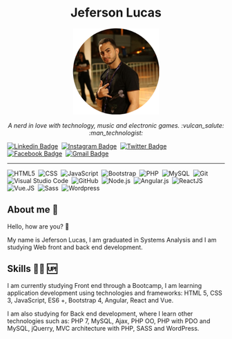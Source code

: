 <p align="center">	
	<h1 align="center">Jeferson Lucas</h1>
</p>
<p align="center">
	<img src="perfil.png" width="200">
</p>
<p>
    <p align="center"><em>A nerd in love with technology, music and electronic games. :vulcan_salute: :man_technologist:</em></p>
</p>

[![Linkedin Badge](https://img.shields.io/badge/-JefersonLucas-blue?style=flat-square&logo=Linkedin&logoColor=white&link=https://www.linkedin.com/in/jeferson-lucas/)](https://www.linkedin.com/in/jeferson-lucas/)&nbsp;
[![Instagram Badge](https://img.shields.io/badge/-jeferson.luckas-red?style=flat-square&logo=Instagram&logoColor=white&link=https://www.instagram.com/jeferson.luckas/)](https://www.instagram.com/jeferson.luckas/)&nbsp;
[![Twitter Badge](https://img.shields.io/twitter/url?label=JefersonLuckas&style=social&url=https%3A%2F%2Ftwitter.com%2FJefersonLuckas)](https://twitter.com/JefersonLuckas)&nbsp;
[![Facebook Badge](https://img.shields.io/badge/-JefersonLucas-blue?style=flat-square&logo=Facebook&logoColor=white&link=https://www.facebook.com/profile.php?id=100004317732004)](https://www.facebook.com/profile.php?id=100004317732004)&nbsp;
[![Gmail Badge](https://img.shields.io/badge/-jeferson.luckas@gmail.com-c14438?style=flat-square&logo=Gmail&logoColor=white&link=mailto:jeferson.luckas@gmail.com)](mailto:jeferson.luckas@gmail.com)

<hr>

![HTML5](https://img.shields.io/badge/-HTML5-fff?style=flat&logo=HTML5)&nbsp;
![CSS](https://img.shields.io/badge/-CSS-fff?style=flat&logo=CSS3&logoColor=1572B6)&nbsp;
![JavaScript](https://img.shields.io/badge/-JavaScript-FEAE32?style=flat&logoColor=fff&logo=javascript)&nbsp;
![Bootstrap](https://img.shields.io/badge/-Bootstrap-fff?style=flat&logo=bootstrap&logoColor=563D7C)&nbsp;
![PHP](https://img.shields.io/badge/-PHP-369?style=flat&logoColor=fff&logo=php)&nbsp;
![MySQL](https://img.shields.io/badge/-MySQL-00758f?style=flat&logoColor=fff&logo=mysql)&nbsp;
![Git](https://img.shields.io/badge/-Git-fff?fff=flat&logo=git)&nbsp;
![Visual Studio Code](https://img.shields.io/badge/-Visual%20Studio%20Code-333333?style=flat&logo=visual-studio-code&logoColor=007ACC)&nbsp;
![GitHub](https://img.shields.io/badge/-GitHub-333333?style=flat&logo=github)&nbsp;
![Node.js](https://img.shields.io/badge/-Node.js-5B9856?style=flat&logoColor=fff&logo=node.js)&nbsp;
![Angular.js](https://img.shields.io/badge/-Angular-c14438?style=flat&logoColor=fff&logo=angular)&nbsp;
![ReactJS](https://img.shields.io/badge/-ReactJS-18BCEE?style=flat&logoColor=fff&logo=react)&nbsp;
![Vue.JS](https://img.shields.io/badge/-Vue.js-333333?style=flat&logo=vue.js)&nbsp;
![Sass](https://img.shields.io/badge/-Sass-ffffff?style=flat&logo=sass)&nbsp;
![Wordpress](https://img.shields.io/badge/-Wordpress-333?style=flat&logo=wordpress)&nbsp;

## About me :bearded_person:

Hello, how are you? :vulcan_salute:

My name is Jeferson Lucas, I am graduated in Systems Analysis and I am studying Web front and back end development. 

## Skills :man_technologist: :up:

I am currently studying Front end through a Bootcamp, I am learning application development using technologies and frameworks: HTML 5, CSS 3, JavaScript, ES6 +, Bootstrap 4, Angular, React and Vue.

I am also studying for Back end development, where I learn other technologies such as: PHP 7, MySQL, Ajax, PHP OO, PHP with PDO and MySQL, jQuerry, MVC architecture with PHP, SASS and WordPress.